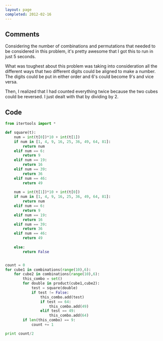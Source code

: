 ```yaml
---
layout: page
completed: 2012-02-16
---
```


## Comments

Considering the number of combinations and permutations that needed to be
considered in this problem, it's pretty awesome that I got this to run in just
5 seconds.

What was toughest about this problem was taking into consideration all the
different ways that two different digits could be aligned to make a number.
The digits could be put in either order and 6's could become 9's and vice
versa.

Then, I realized that I had counted everything twice because the two cubes
could be reversed. I just dealt with that by dividing by 2.

## Code

```python
from itertools import *

def square(t):
	num = int(t[0])*10 + int(t[1])
	if num in [1, 4, 9, 16, 25, 36, 49, 64, 81]:
		return num
	elif num == 6:
		return 9
	elif num == 19:
		return 16
	elif num == 39:
		return 36
	elif num == 46:
		return 49
	
	num = int(t[1])*10 + int(t[0])
	if num in [1, 4, 9, 16, 25, 36, 49, 64, 81]:
		return num
	elif num == 6:
		return 9
	elif num == 19:
		return 16
	elif num == 39:
		return 36
	elif num == 46:
		return 49
		
	else:
		return False


count = 0
for cube1 in combinations(range(10),6):
	for cube2 in combinations(range(10),6):
		this_combo = set()
		for double in product(cube1,cube2):
			test = square(double)
			if test != False:
				this_combo.add(test)
				if test == 64:
					this_combo.add(49)
				elif test == 49:
					this_combo.add(64)
		if len(this_combo) == 9:
			count += 1

print count/2
```
